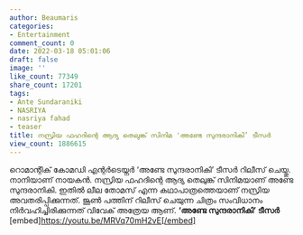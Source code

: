 ```yaml
---
author: Beaumaris
categories:
- Entertainment
comment_count: 0
date: 2022-03-18 05:01:06
draft: false
image: ''
like_count: 77349
share_count: 17201
tags:
- Ante Sundaraniki
- NASRIYA
- nasriya fahad
- teaser
title: നസ്രിയ ഫഹദിന്റെ ആദ്യ തെലുങ്ക് സിനിമ 'അണ്ടേ സുന്ദരാനികി’ ടീസർ
view_count: 1886615
---
```


റൊമാന്റിക് കോമഡി എന്റർടെയ്നർ ‘അണ്ടേ സുന്ദരാനികി’ ടീസർ റിലീസ് ചെയ്തു. നാനിയാണ് നായകൻ. നസ്രിയ ഫഹദിന്റെ ആദ്യ തെലുങ്ക് സിനിമയാണ് അണ്ടേ സുന്ദരാനികി. ഇതിൽ ലീല തോമസ് എന്ന കഥാപാത്രത്തെയാണ് നസ്രിയ അവതരിപ്പിക്കുന്നത്. ജൂൺ പത്തിന് റിലീസ് ചെയുന്ന ചിത്രം സംവിധാനം നിർവഹിച്ചിരിക്കുന്നത് വിവേക് അത്രേയ ആണ്. **‘അണ്ടേ സുന്ദരാനികി’ ടീസർ** [embed]https://youtu.be/MRVq70mH2vE[/embed]